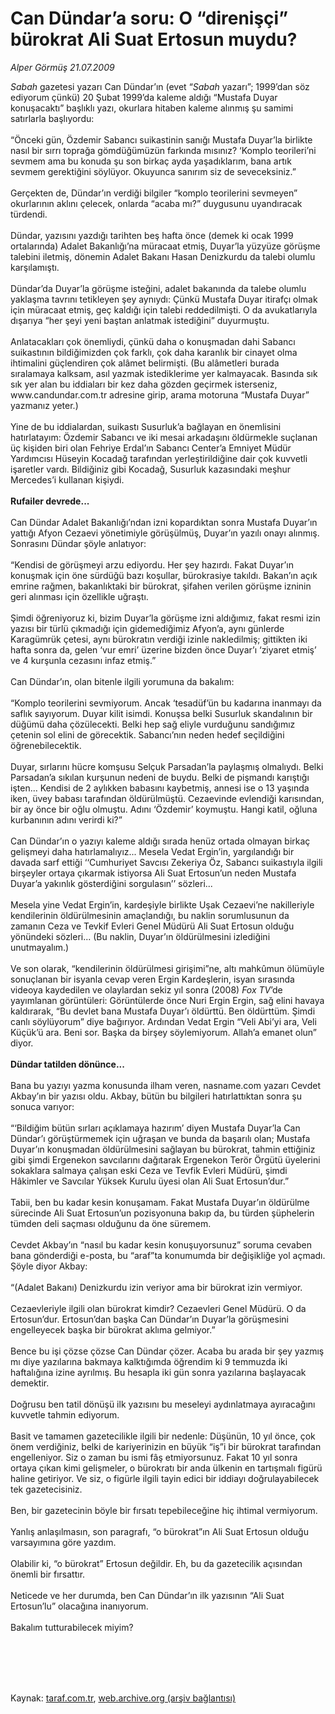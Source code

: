 # Can Dündar’a soru: O “direnişçi” bürokrat Ali Suat Ertosun muydu?

*Alper Görmüş 21.07.2009*

<div class="taraf_structure_2col_1zq">
<div class="margen_n">



 <p><i>Sabah </i>gazetesi yazarı Can Dündar’ın (evet “<i>Sabah </i>yazarı”; 1999’dan söz ediyorum çünkü) 20 Şubat 1999’da kaleme aldığı “Mustafa Duyar konuşacaktı” başlıklı yazı, okurlara hitaben kaleme alınmış şu samimi satırlarla başlıyordu: <br/><br/>“Önceki gün, Özdemir Sabancı suikastinin sanığı Mustafa Duyar’la birlikte nasıl bir sırrı toprağa gömdüğümüzün farkında mısınız? ‘Komplo teorileri’ni sevmem ama bu konuda şu son birkaç ayda yaşadıklarım, bana artık sevmem gerektiğini söylüyor. Okuyunca sanırım siz de seveceksiniz.” <br/><br/>Gerçekten de, Dündar’ın verdiği bilgiler “komplo teorilerini sevmeyen” okurlarının aklını çelecek, onlarda “acaba mı?” duygusunu uyandıracak türdendi. <br/><br/>Dündar, yazısını yazdığı tarihten beş hafta önce (demek ki ocak 1999 ortalarında) Adalet Bakanlığı’na müracaat etmiş, Duyar’la yüzyüze görüşme talebini iletmiş, dönemin Adalet Bakanı Hasan Denizkurdu da talebi olumlu karşılamıştı. <br/><br/>Dündar’da Duyar’la görüşme isteğini, adalet bakanında da talebe olumlu yaklaşma tavrını tetikleyen şey aynıydı: Çünkü Mustafa Duyar itirafçı olmak için müracaat etmiş, geç kaldığı için talebi reddedilmişti. O da avukatlarıyla dışarıya “her şeyi yeni baştan anlatmak istediğini” duyurmuştu. <br/><br/>Anlatacakları çok önemliydi, çünkü daha o konuşmadan dahi Sabancı suikastının bildiğimizden çok farklı, çok daha karanlık bir cinayet olma ihtimalini güçlendiren çok alâmet belirmişti. (Bu alâmetleri burada sıralamaya kalksam, asıl yazmak istediklerime yer kalmayacak. Basında sık sık yer alan bu iddiaları bir kez daha gözden geçirmek isterseniz, www.candundar.com.tr adresine girip, arama motoruna “Mustafa Duyar” yazmanız yeter.) <br/><br/>Yine de bu iddialardan, suikastı Susurluk’a bağlayan en önemlisini hatırlatayım: Özdemir Sabancı ve iki mesai arkadaşını öldürmekle suçlanan üç kişiden biri olan Fehriye Erdal’ın Sabancı Center’a Emniyet Müdür Yardımcısı Hüseyin Kocadağ tarafından yerleştirildiğine dair çok kuvvetli işaretler vardı. Bildiğiniz gibi Kocadağ, Susurluk kazasındaki meşhur Mercedes’i kullanan kişiydi. <b><br/><br/>Rufailer devrede...</b> <br/><br/>Can Dündar Adalet Bakanlığı’ndan izni kopardıktan sonra Mustafa Duyar’ın yattığı Afyon Cezaevi yönetimiyle görüşülmüş, Duyar’ın yazılı onayı alınmış. Sonrasını Dündar şöyle anlatıyor: <br/><br/>“Kendisi de görüşmeyi arzu ediyordu. Her şey hazırdı. Fakat Duyar’ın konuşmak için öne sürdüğü bazı koşullar, bürokrasiye takıldı. Bakan’ın açık emrine rağmen, bakanlıktaki bir bürokrat, şifahen verilen görüşme izninin geri alınması için özellikle uğraştı. <br/><br/>Şimdi öğreniyoruz ki, bizim Duyar’la görüşme izni aldığımız, fakat resmi izin yazısı bir türlü çıkmadığı için gidemediğimiz Afyon’a, aynı günlerde Karagümrük çetesi, aynı bürokratın verdiği izinle nakledilmiş; gittikten iki hafta sonra da, gelen ‘vur emri’ üzerine bizden önce Duyar’ı ‘ziyaret etmiş’ ve 4 kurşunla cezasını infaz etmiş.” <br/><br/>Can Dündar’ın, olan bitenle ilgili yorumuna da bakalım: <br/><br/>“Komplo teorilerini sevmiyorum. Ancak ‘tesadüf’ün bu kadarına inanmayı da saflık sayıyorum. Duyar kilit isimdi. Konuşsa belki Susurluk skandalının bir düğümü daha çözülecekti. Belki hep sağ eliyle vurduğunu sandığımız çetenin sol elini de görecektik. Sabancı’nın neden hedef seçildiğini öğrenebilecektik. <br/><br/>Duyar, sırlarını hücre komşusu Selçuk Parsadan’la paylaşmış olmalıydı. Belki Parsadan’a sıkılan kurşunun nedeni de buydu. Belki de pişmandı karıştığı işten... Kendisi de 2 aylıkken babasını kaybetmiş, annesi ise o 13 yaşında iken, üvey babası tarafından öldürülmüştü. Cezaevinde evlendiği karısından, bir ay önce bir oğlu olmuştu. Adını ‘Özdemir’ koymuştu. Hangi katil, oğluna kurbanının adını verirdi ki?” <br/><br/>Can Dündar’ın o yazıyı kaleme aldığı sırada henüz ortada olmayan birkaç gelişmeyi daha hatırlamalıyız... Mesela Vedat Ergin’in, yargılandığı bir davada sarf ettiği ‘‘Cumhuriyet Savcısı Zekeriya Öz, Sabancı suikastıyla ilgili birşeyler ortaya çıkarmak istiyorsa Ali Suat Ertosun’un neden Mustafa Duyar’a yakınlık gösterdiğini sorgulasın’’ sözleri... <br/><br/>Mesela yine Vedat Ergin’in, kardeşiyle birlikte Uşak Cezaevi’ne nakilleriyle kendilerinin öldürülmesinin amaçlandığı, bu naklin sorumlusunun da zamanın Ceza ve Tevkif Evleri Genel Müdürü Ali Suat Ertosun olduğu yönündeki sözleri... (Bu naklin, Duyar’ın öldürülmesini izlediğini unutmayalım.) <br/><br/>Ve son olarak, “kendilerinin öldürülmesi girişimi”ne, altı mahkûmun ölümüyle sonuçlanan bir isyanla cevap veren Ergin Kardeşlerin, isyan sırasında videoya kaydedilen ve olaylardan sekiz yıl sonra (2008) <i>Fox TV</i>’de yayımlanan görüntüleri: Görüntülerde önce Nuri Ergin Ergin, sağ elini havaya kaldırarak, “Bu devlet bana Mustafa Duyar’ı öldürttü. Ben öldürttüm. Şimdi canlı söylüyorum” diye bağırıyor. Ardından Vedat Ergin “Veli Abi’yi ara, Veli Küçük’ü ara. Beni sor. Başka da birşey söylemiyorum. Allah’a emanet olun” diyor. <b><br/><br/>Dündar tatilden dönünce...</b> <br/><br/>Bana bu yazıyı yazma konusunda ilham veren, nasname.com yazarı Cevdet Akbay’ın bir yazısı oldu. Akbay, bütün bu bilgileri hatırlattıktan sonra şu sonuca varıyor: <br/><br/>“‘Bildiğim bütün sırları açıklamaya hazırım’ diyen Mustafa Duyar’la Can Dündar’ı görüştürmemek için uğraşan ve bunda da başarılı olan; Mustafa Duyar’ın konuşmadan öldürülmesini sağlayan bu bürokrat, tahmin ettiğiniz gibi şimdi Ergenekon savcılarını dağıtarak Ergenekon Terör Örgütü üyelerini sokaklara salmaya çalışan eski Ceza ve Tevfik Evleri Müdürü, şimdi Hâkimler ve Savcılar Yüksek Kurulu üyesi olan Ali Suat Ertosun’dur.” <br/><br/>Tabii, ben bu kadar kesin konuşamam. Fakat Mustafa Duyar’ın öldürülme sürecinde Ali Suat Ertosun’un pozisyonuna bakıp da, bu türden şüphelerin tümden deli saçması olduğunu da öne süremem. <br/><br/>Cevdet Akbay’ın “nasıl bu kadar kesin konuşuyorsunuz” soruma cevaben bana gönderdiği e-posta, bu “araf”ta konumumda bir değişikliğe yol açmadı. Şöyle diyor Akbay: <br/><br/>“(Adalet Bakanı) Denizkurdu izin veriyor ama bir bürokrat izin vermiyor. <br/><br/>Cezaevleriyle ilgili olan bürokrat kimdir? Cezaevleri Genel Müdürü. O da Ertosun’dur. Ertosun’dan başka Can Dündar’ın Duyar’la görüşmesini engelleyecek başka bir bürokrat aklıma gelmiyor.” <br/><br/>Bence bu işi çözse çözse Can Dündar çözer. Acaba bu arada bir şey yazmış mı diye yazılarına bakmaya kalktığımda öğrendim ki 9 temmuzda iki haftalığına izine ayrılmış. Bu hesapla iki gün sonra yazılarına başlayacak demektir. <br/><br/>Doğrusu ben tatil dönüşü ilk yazısını bu meseleyi aydınlatmaya ayıracağını kuvvetle tahmin ediyorum. <br/><br/>Basit ve tamamen gazetecilikle ilgili bir nedenle: Düşünün, 10 yıl önce, çok önem verdiğiniz, belki de kariyerinizin en büyük “iş”i bir bürokrat tarafından engelleniyor. Siz o zaman bu ismi fâş etmiyorsunuz. Fakat 10 yıl sonra ortaya çıkan kimi gelişmeler, o bürokratı bir anda ülkenin en tartışmalı figürü haline getiriyor. Ve siz, o figürle ilgili tayin edici bir iddiayı doğrulayabilecek tek gazetecisiniz. <br/><br/>Ben, bir gazetecinin böyle bir fırsatı tepebileceğine hiç ihtimal vermiyorum. <br/><br/>Yanlış anlaşılmasın, son paragrafı, “o bürokrat”ın Ali Suat Ertosun olduğu varsayımına göre yazdım. <br/><br/>Olabilir ki, “o bürokrat” Ertosun değildir. Eh, bu da gazetecilik açısından önemli bir fırsattır. <br/><br/>Neticede ve her durumda, ben Can Dündar’ın ilk yazısının “Ali Suat Ertosun’lu” olacağına inanıyorum. <br/><br/>Bakalım tutturabilecek miyim?</p>
<br/>
<br/>
<br/>



<br/>


<div id="taraf_not">
</div>

</div>


</div>

Kaynak: [taraf.com.tr](http://www.taraf.com.tr:80/makale/6646.htm), [web.archive.org (arşiv bağlantısı)](http://web.archive.org/web/20090927104407/http://www.taraf.com.tr:80/makale/6646.htm)
